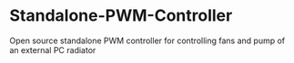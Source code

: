 # Standalone-PWM-Controller
Open source standalone PWM controller for controlling fans and pump of an external PC radiator
